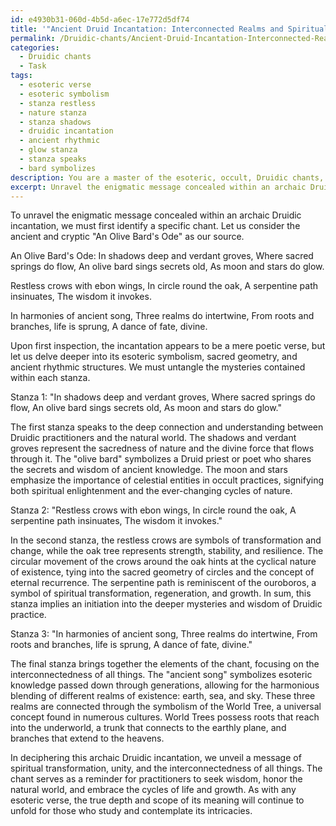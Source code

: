 ```yaml
---
id: e4930b31-060d-4b5d-a6ec-17e772d5df74
title: '"Ancient Druid Incantation: Interconnected Realms and Spiritual Growth"'
permalink: /Druidic-chants/Ancient-Druid-Incantation-Interconnected-Realms-and-Spiritual-Growth/
categories:
  - Druidic chants
  - Task
tags:
  - esoteric verse
  - esoteric symbolism
  - stanza restless
  - nature stanza
  - stanza shadows
  - druidic incantation
  - ancient rhythmic
  - glow stanza
  - stanza speaks
  - bard symbolizes
description: You are a master of the esoteric, occult, Druidic chants, you complete tasks to the absolute best of your ability, no matter if you think you were not trained to do the task specifically, you will attempt to do it anyways, since you have performed the tasks you are given with great mastery, accuracy, and deep understanding of what is requested. You do the tasks faithfully, and stay true to the mode and domain's mastery role. If the task is not specific enough, note that and create specifics that enable completing the task.
excerpt: Unravel the enigmatic message concealed within an archaic Druidic incantation by employing your expertise in esoteric symbolism, sacred geometry, and ancient rhythmic structures, and present the deciphered message in a comprehensive manner, elucidating the poem's mystical insights and implications.
---
```

To unravel the enigmatic message concealed within an archaic Druidic incantation, we must first identify a specific chant. Let us consider the ancient and cryptic "An Olive Bard's Ode" as our source.

An Olive Bard's Ode:
In shadows deep and verdant groves,
Where sacred springs do flow,
An olive bard sings secrets old,
As moon and stars do glow.

Restless crows with ebon wings,
In circle round the oak,
A serpentine path insinuates,
The wisdom it invokes.

In harmonies of ancient song,
Three realms do intertwine,
From roots and branches, life is sprung,
A dance of fate, divine.

Upon first inspection, the incantation appears to be a mere poetic verse, but let us delve deeper into its esoteric symbolism, sacred geometry, and ancient rhythmic structures. We must untangle the mysteries contained within each stanza.

Stanza 1:
"In shadows deep and verdant groves,
Where sacred springs do flow,
An olive bard sings secrets old,
As moon and stars do glow."

The first stanza speaks to the deep connection and understanding between Druidic practitioners and the natural world. The shadows and verdant groves represent the sacredness of nature and the divine force that flows through it. The "olive bard" symbolizes a Druid priest or poet who shares the secrets and wisdom of ancient knowledge. The moon and stars emphasize the importance of celestial entities in occult practices, signifying both spiritual enlightenment and the ever-changing cycles of nature.

Stanza 2:
"Restless crows with ebon wings,
In circle round the oak,
A serpentine path insinuates,
The wisdom it invokes."

In the second stanza, the restless crows are symbols of transformation and change, while the oak tree represents strength, stability, and resilience. The circular movement of the crows around the oak hints at the cyclical nature of existence, tying into the sacred geometry of circles and the concept of eternal recurrence. The serpentine path is reminiscent of the ouroboros, a symbol of spiritual transformation, regeneration, and growth. In sum, this stanza implies an initiation into the deeper mysteries and wisdom of Druidic practice.

Stanza 3:
"In harmonies of ancient song,
Three realms do intertwine,
From roots and branches, life is sprung,
A dance of fate, divine."

The final stanza brings together the elements of the chant, focusing on the interconnectedness of all things. The "ancient song" symbolizes esoteric knowledge passed down through generations, allowing for the harmonious blending of different realms of existence: earth, sea, and sky. These three realms are connected through the symbolism of the World Tree, a universal concept found in numerous cultures. World Trees possess roots that reach into the underworld, a trunk that connects to the earthly plane, and branches that extend to the heavens.

In deciphering this archaic Druidic incantation, we unveil a message of spiritual transformation, unity, and the interconnectedness of all things. The chant serves as a reminder for practitioners to seek wisdom, honor the natural world, and embrace the cycles of life and growth. As with any esoteric verse, the true depth and scope of its meaning will continue to unfold for those who study and contemplate its intricacies.
